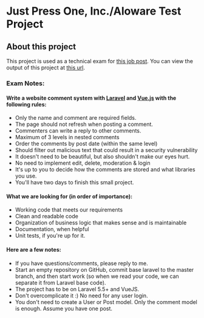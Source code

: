 # Just Press One, Inc./Aloware Test Project

## About this project

This project is used as a technical exam for [this job post](https://ph.indeed.com/viewjob?t=laravel+vuejs+software+engineer+morning+shift&jk=f3041ad3dbc3b203&vjs=3).
You can view the output of this project at [this url](http://phplaravel-345873-1397068.cloudwaysapps.com/).

### Exam Notes:

#### Write a website comment system with [Laravel](https://laravel.com) and [Vue.js](https://vuejs.org) with the following rules:
 
- Only the name and comment are required fields.
- The page should not refresh when posting a comment.
- Commenters can write a reply to other comments.
- Maximum of 3 levels in nested comments
- Order the comments by post date (within the same level)
- Should filter out malicious text that could result in a security vulnerability
- It doesn't need to be beautiful, but also shouldn't make our eyes hurt.
- No need to implement edit, delete, moderation & login
- It's up to you to decide how the comments are stored and what libraries you use.
- You'll have two days to finish this small project.
 
 
#### What we are looking for (in order of importance):

- Working code that meets our requirements
- Clean and readable code
- Organization of business logic that makes sense and is maintainable
- Documentation, when helpful
- Unit tests, if you're up for it.


#### Here are a few notes:

- If you have questions/comments, please reply to me.
- Start an empty repository on GitHub, commit base laravel to the master branch, and then start work (so when we read your code, we can separate it from Laravel base code).
- The project has to be on Laravel 5.5+ and VueJS. 
- Don't overcomplicate it :) No need for any user login. 
- You don't need to create a User or Post model. Only the comment model is enough. Assume you have one post.
